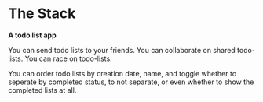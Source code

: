 # The Stack

**A todo list app**

You can send todo lists to your friends. You can collaborate on shared todo-lists. You can race on todo-lists.

You can order todo lists by creation date, name, and toggle whether to seperate by completed status, to not separate, or even whether to show the completed lists at all.
